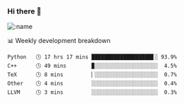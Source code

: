 ### Hi there 👋

<!--
**lv2020/lv2020** is a ✨ _special_ ✨ repository because its `README.md` (this file) appears on your GitHub profile.

Here are some ideas to get you started:

- 🔭 I’m currently working on ...
- 🌱 I’m currently learning ...
- 👯 I’m looking to collaborate on ...
- 🤔 I’m looking for help with ...
- 💬 Ask me about ...
- 📫 How to reach me: ...
- 😄 Pronouns: ...
- ⚡ Fun fact: ...
-->
![:name](https://count.getloli.com/get/@:lv2020)
 <!-- waka-box start -->
📊 Weekly development breakdown
```text
Python   🕓 17 hrs 17 mins ███████████████████▋░ 93.9%
C++      🕓 49 mins        ▉░░░░░░░░░░░░░░░░░░░░  4.5%
TeX      🕓 8 mins         ▏░░░░░░░░░░░░░░░░░░░░  0.7%
Other    🕓 4 mins         ░░░░░░░░░░░░░░░░░░░░░  0.4%
LLVM     🕓 3 mins         ░░░░░░░░░░░░░░░░░░░░░  0.3%
```
<!-- Powered by https://github.com/YouEclipse/waka-box-go . -->
<!-- waka-box end -->
